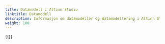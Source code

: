 ```yaml
---
title: Datamodell i Altinn Studio
linktitle: Datamodell
description: Informasjon om datamodeller og datamodellering i Altinn Studio
weight: 100
---
```


{{<children>}}
